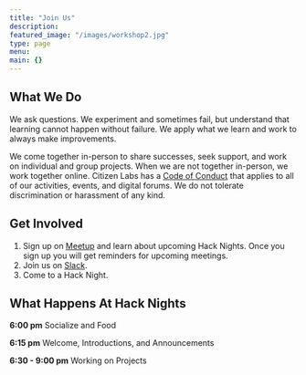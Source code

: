 ```yaml
---
title: "Join Us"
description:
featured_image: "/images/workshop2.jpg"
type: page
menu:
main: {}
---
```

## What We Do

We ask questions. We experiment and sometimes fail, but understand that learning cannot happen without failure. We apply what we learn and work to always make improvements.

We come together in-person to share successes, seek support, and work on individual and group projects. When we are not together in-person, we work together online. Citizen Labs has a [Code of Conduct](/conduct/) that applies to all of our activities, events, and digital forums. We do not tolerate discrimination or harassment of any kind.

## Get Involved

1. Sign up on [Meetup](https://www.meetup.com/Citizen-Labs/) and learn about upcoming Hack Nights. Once you sign up you will get reminders for upcoming meetings.
2. Join us on [Slack](http://slackin-citizenlabs.herokuapp.com/).
3. Come to a Hack Night.

## What Happens At Hack Nights

**6:00 pm** Socialize and Food

**6:15 pm** Welcome, Introductions, and Announcements

**6:30 - 9:00 pm** Working on Projects
